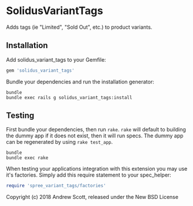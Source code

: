 SolidusVariantTags
================

Adds tags (ie "Limited", "Sold Out", etc.) to product variants.

Installation
------------

Add solidus_variant_tags to your Gemfile:

```ruby
gem 'solidus_variant_tags'
```

Bundle your dependencies and run the installation generator:

```shell
bundle
bundle exec rails g solidus_variant_tags:install
```

Testing
-------

First bundle your dependencies, then run `rake`. `rake` will default to building the dummy app if it does not exist, then it will run specs. The dummy app can be regenerated by using `rake test_app`.

```shell
bundle
bundle exec rake
```

When testing your applications integration with this extension you may use it's factories.
Simply add this require statement to your spec_helper:

```ruby
require 'spree_variant_tags/factories'
```

Copyright (c) 2018 Andrew Scott, released under the New BSD License
